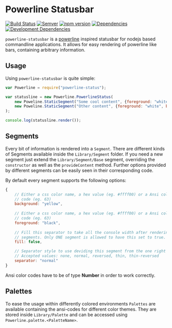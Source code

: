 # Powerline Statusbar

[![Build Status](https://travis-ci.org/jakobwesthoff/powerline-statusbar.svg?branch=master)](https://travis-ci.org/jakobwesthoff/powerline-statusbar) [![Semver](http://img.shields.io/SemVer/2.0.0.png)](http://semver.org/spec/v2.0.0.html) [![npm version](https://badge.fury.io/js/powerline-statusbar.svg)](http://badge.fury.io/js/powerline-statusbar)  [![Dependencies](https://david-dm.org/jakobwesthoff/powerline-statusbar.svg)](https://david-dm.org/jakobwesthoff/powerline-statusbar) [![Development Dependencies](https://david-dm.org/jakobwesthoff/powerline-statusbar/dev-status.svg)](https://david-dm.org/jakobwesthoff/powerline-statusbar#info=devDependencies)


`powerline-statusbar` is a [powerline]() inspired statusbar for nodejs based
commandline applications. It allows for easy rendering of powerline like bars,
containing arbitrary information.

## Usage

Using `powerline-statusbar` is quite simple:

```javascript
var Powerline = require("powerline-status");

var statusline = new Powerline.PowerlineStatus(
    new Poweline.StaticSegment("Some cool content", {foreground: "white", background: "blue"}),
    new Poweline.StaticSegment("Other content", {foreground: "white", background: "orange"})
);

console.log(statusline.render());
```

## Segments

Every bit of information is rendered into a `Segment`. There are different
kinds of Segments available inside the `Library/Segment` folder. If you need
a new segment just extend the `Library/Segment/Base` segment, overriding the
`constructor` as well as the `provideContent` method. Further options provided
by different segments can be easily seen in their corresponding code.

By default every segment supports the following options: 

```javascript
{
    // Either a css color name, a hex value (eg. #ffff00) or a Ansi color
    // code (eg. 63)
    background: "yellow", 
    
    // Either a css color name, a hex value (eg. #ffff00) or a Ansi color
    // code (eg. 63)
    foreground: "black",
   
    // Fill this separator to take all the console width after rendering all
    // segments. Only ONE segment is allowed to have this set to true.
    fill: false,

    // Separator style to use deviding this segment from the one right of it.
    // Accepted values: none, normal, reversed, thin, thin-reversed
    separator: "normal"
}
```

Ansi color codes have to be of type **Number** in order to work correctly.

## Palettes

To ease the usage within differently colored environments `Palettes` are available
containing the ansi-codes for different color themes. They are stored inside
`Library/Palette` and can be accessed using `Powerline.palette.<PaletteName>`.
